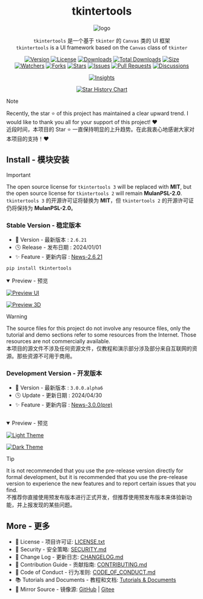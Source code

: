 <h1 align="center">tkintertools</h1>

<p align="center"><img alt="logo" src="https://xiaokang2022.github.io/tkintertools/logo.png" title="Nice Logo!" /></p>

<p align="center">
<code>tkintertools</code> 是一个基于 <code>tkinter</code> 的 <code>Canvas</code> 类的 UI 框架
<br/>
<code>tkintertools</code> is a UI framework based on the <code>Canvas</code> class of <code>tkinter</code>
</p>

<p align="center">
<a href="."><img alt="Version" src="https://img.shields.io/pypi/v/tkintertools?label=Version" title="Stable Version" /></a>
<a href="./LICENSE.txt"><img alt="License" src="https://img.shields.io/pypi/l/tkintertools?label=License" title="License" /></a>
<a href="https://pypistats.org/packages/tkintertools"><img alt="Downloads" src="https://img.shields.io/pypi/dm/tkintertools?label=Downloads" title="Downloads" /></a>
<a href="https://pepy.tech/project/tkintertools"><img alt="Total Downloads" src="https://static.pepy.tech/badge/tkintertools" title="Total Downloads" /></a>
<a href="https://github.com/Xiaokang2022/tkintertools"><img alt="Size" src="https://img.shields.io/github/languages/code-size/Xiaokang2022/tkintertools?label=Size" /></a>
<br/>
<a href="https://github.com/Xiaokang2022/tkintertools/watchers"><img alt="Watchers" src="https://img.shields.io/github/watchers/Xiaokang2022/tkintertools?label=Watchers&logo=github&style=flat" title="Watchers" /></a>
<a href="https://github.com/Xiaokang2022/tkintertools/forks"><img alt="Forks" src="https://img.shields.io/github/forks/Xiaokang2022/tkintertools?label=Forks&logo=github&style=flat" title="Forks" /></a>
<a href="https://github.com/Xiaokang2022/tkintertools/stargazers"><img alt="Stars" src="https://img.shields.io/github/stars/Xiaokang2022/tkintertools?label=Stars&color=gold&logo=github&style=flat" title="Stars" /></a>
<a href="https://github.com/Xiaokang2022/tkintertools/issues"><img alt="Issues" src="https://img.shields.io/github/issues/Xiaokang2022/tkintertools?label=Issues&logo=github" title="Issues" /></a>
<a href="https://github.com/Xiaokang2022/tkintertools/pulls"><img alt="Pull Requests" src="https://img.shields.io/github/issues-pr/Xiaokang2022/tkintertools?label=Pull%20Requests&logo=github" title="Pull Requests" /></a>
<a href="https://github.com/Xiaokang2022/tkintertools/discussions"><img alt="Discussions" src="https://img.shields.io/github/discussions/Xiaokang2022/tkintertools?label=Discussions&logo=github" title="Discussions" /></a>
</p>

<p align="center">
<a href="https://github.com/Xiaokang2022/tkintertools/pulse"><img alt="Insights" src="https://repobeats.axiom.co/api/embed/ab8fae686a5a96f91fa71c40c53c189310924f5e.svg" /></a>
</p>

<p align="center">
    <a href="https://star-history.com/#Xiaokang2022/tkintertools&Date">
        <picture>
            <source media="(prefers-color-scheme: dark)" srcset="https://api.star-history.com/svg?repos=Xiaokang2022/tkintertools&type=Date&theme=dark" />
            <source media="(prefers-color-scheme: light)" srcset="https://api.star-history.com/svg?repos=Xiaokang2022/tkintertools&type=Date" />
            <img alt="Star History Chart" src="https://api.star-history.com/svg?repos=Xiaokang2022/tkintertools&type=Date" />
        </picture>
    </a>
</p>

> [!NOTE]  
> Recently, the star ⭐ of this project has maintained a clear upward trend. I would like to thank you all for your support of this project! ❤️  
> 近段时间，本项目的 Star ⭐ 一直保持明显的上升趋势。在此我衷心地感谢大家对本项目的支持！❤️

Install - 模块安装
-----------------

> [!IMPORTANT]  
> The open source license for `tkintertools 3` will be replaced with **MIT**, but the open source license for `tkintertools 2` will remain **MulanPSL-2.0**.  
> `tkintertools 3` 的开源许可证将替换为 **MIT**，但 `tkintertools 2` 的开源许可证仍将保持为 **MulanPSL-2.0**。

### Stable Version - 稳定版本

* 🔖 Version - 最新版本 : `2.6.21`
* 🕓 Release - 发布日期 : 2024/01/01
* ✨ Feature - 更新内容 : [News-2.6.21](https://xiaokang2022.github.io/tkintertools/news/2.6.21/News/)

```sh
pip install tkintertools
```

<details open><summary>Preview - 预览</summary>

[![Preview UI](https://xiaokang2022.github.io/tkintertools/tutorials/images/1.2-2.1-2.png)](https://xiaokang2022.github.io/tkintertools/tutorials/1-2/#21-%E9%AB%98%E5%BA%A6%E5%8F%AF%E9%85%8D%E7%BD%AE%E7%9A%84%E6%8E%A7%E4%BB%B6)

[![Preview 3D](https://xiaokang2022.github.io/tkintertools/tutorials/images/7.3-3.1-2.png)](https://xiaokang2022.github.io/tkintertools/tutorials/7-3/#%E4%B8%89%E9%80%9A%E8%BF%87-after-%E6%96%B9%E6%B3%95%E5%AE%9E%E7%8E%B0%E7%AE%80%E5%8D%95%E5%8A%A8%E7%94%BB)

</details>

> [!WARNING]  
> The source files for this project do not involve any resource files, only the tutorial and demo sections refer to some resources from the Internet. Those resources are not commercially available.  
> 本项目的源文件不涉及任何资源文件，仅教程和演示部分涉及部分来自互联网的资源。那些资源不可用于商用。

### Development Version - 开发版本

* 🔖 Version - 最新版本 : `3.0.0.alpha6`
* 🕓 Update - 更新日期 : 2024/04/30
* ✨ Feature - 更新内容 : [News-3.0.0(pre)](https://xiaokang2022.github.io/tkintertools/news/3.0.0/News/)

```sh

```

<details open><summary>Preview - 预览</summary>

[![Light Theme](https://xiaokang2022.github.io/tkintertools/news/3.0.0/light.png)](https://xiaokang2022.github.io/tkintertools/news/3.0.0/News/#base-test---%E5%9F%BA%E7%A1%80%E6%B5%8B%E8%AF%95)

[![Dark Theme](https://xiaokang2022.github.io/tkintertools/news/3.0.0/dark.png)](https://xiaokang2022.github.io/tkintertools/news/3.0.0/News/#base-test---%E5%9F%BA%E7%A1%80%E6%B5%8B%E8%AF%95)

</details>

> [!TIP]  
> It is not recommended that you use the pre-release version directly for formal development, but it is recommended that you use the pre-release version to experience the new features and to report certain issues that you find.  
> 不推荐你直接使用预发布版本进行正式开发，但推荐使用预发布版本来体验新功能，并上报发现的某些问题。

More - 更多
-----------

* 📑 License - 项目许可证: [LICENSE.txt](LICENSE.txt)
* 📕 Security - 安全策略: [SECURITY.md](SECURITY.md)
* 📘 Change Log - 更新日志: [CHANGELOG.md](CHANGELOG.md)
* 📗 Contribution Guide - 贡献指南: [CONTRIBUTING.md](CONTRIBUTING.md)
* 📙 Code of Conduct - 行为准则: [CODE_OF_CONDUCT.md](CODE_OF_CONDUCT.md)
* 📚 Tutorials and Documents - 教程和文档: [Tutorials & Documents](https://xiaokang2022.github.io/tkintertools/)
* 🚀 Mirror Source - 镜像源: [GitHub](https://github.com/Xiaokang2022/tkintertools) | [Gitee](https://gitee.com/xiaokang-2022/tkintertools)